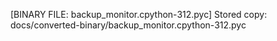 [BINARY FILE: backup_monitor.cpython-312.pyc]
Stored copy: docs/converted-binary/backup_monitor.cpython-312.pyc
